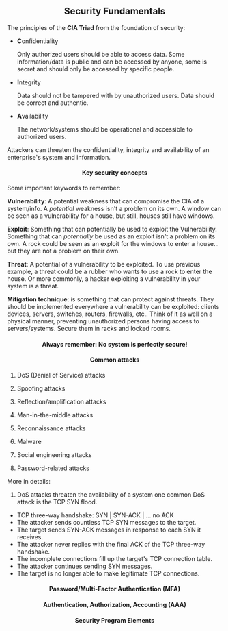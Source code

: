 <h2 align="center">Security Fundamentals</h2>

The principles of the <strong>CIA Triad</strong> from the foundation of security:

- <strong>C</strong>onfidentiality

  Only authorized users should be able to access data.
  Some information/data is public and can be accessed by anyone, some is secret
  and should only be accessed by specific people.

- <strong>I</strong>ntegrity

  Data should not be tampered with by unauthorized users.
  Data should be correct and authentic.

- <strong>A</strong>vailability

  The network/systems should be operational and accessible to authorized users.


Attackers can threaten the confidentiality, integrity and availability of an
enterprise's system and information.


<h4 align="center">Key security concepts</h4>

Some important keywords to remember:

<strong>Vulnerability</strong>: A potential weakness that can compromise the CIA
of a system/info. A _potential_ weakness isn't a problem on its own. A window can
be seen as a vulnerability for a house, but still, houses still have windows.

<strong>Exploit</strong>: Something that can potentially be used to exploit the Vulnerability.
Something that can _potentially_ be used as an exploit isn't a problem on its own.
A rock could be seen as an exploit for the windows to enter a house... but they are not
a problem on their own.

<strong>Threat</strong>: A potential of a vulnerability to be exploited. To use previous
example, a threat could be a rubber who wants to use a rock to enter the house.
Or more commonly, a hacker exploiting a vulnerability in your system is a threat.

<strong>Mitigation technique</strong>: is something that can protect against threats.
They should be implemented everywhere a vulnerability can be exploited: clients devices,
servers, switches, routers, firewalls, etc..
Think of it as well on a physical manner, preventing unauthorized persons having
access to servers/systems. Secure them in racks and locked rooms.

<h4 align="center">Always remember: No system is perfectly secure!</h4>


<h4 align="center">Common attacks</h4>

1) DoS (Denial of Service) attacks

2) Spoofing attacks

3) Reflection/amplification attacks

4) Man-in-the-middle attacks

5) Reconnaissance attacks

6) Malware

7) Social engineering attacks

8) Password-related attacks

More in details:

1) DoS attacks threaten the availability of a system one common DoS attack is the TCP SYN flood.
  - TCP three-way handshake: SYN | SYN-ACK | ... no ACK
  - The attacker sends countless TCP SYN messages to the target.
  - The target sends SYN-ACK messages in response to each SYN it receives.
  - The attacker never replies with the final ACK of the TCP three-way handshake.
  - The incomplete connections fill up the target's TCP connection table.
  - The attacker continues sending SYN messages.
  - The target is no longer able to make legitimate TCP connections.
  


<h4 align="center">Password/Multi-Factor Authentication (MFA)</h4>


<h4 align="center">Authentication, Authorization, Accounting (AAA)</h4>


<h4 align="center">Security Program Elements</h4>
